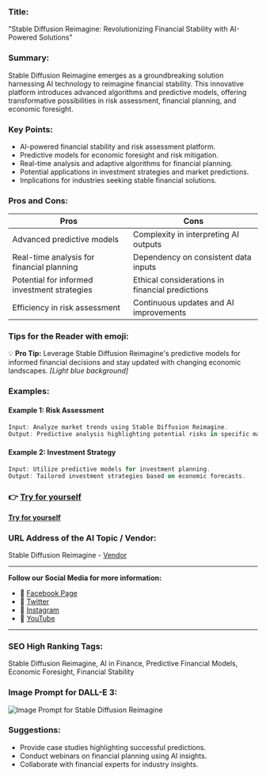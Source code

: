 
### Title:
"Stable Diffusion Reimagine: Revolutionizing Financial Stability with AI-Powered Solutions"

### Summary:
Stable Diffusion Reimagine emerges as a groundbreaking solution harnessing AI technology to reimagine financial stability. This innovative platform introduces advanced algorithms and predictive models, offering transformative possibilities in risk assessment, financial planning, and economic foresight.

### Key Points:
- AI-powered financial stability and risk assessment platform.
- Predictive models for economic foresight and risk mitigation.
- Real-time analysis and adaptive algorithms for financial planning.
- Potential applications in investment strategies and market predictions.
- Implications for industries seeking stable financial solutions.

### Pros and Cons:
| Pros                                  | Cons                                  |
|---------------------------------------|---------------------------------------|
| Advanced predictive models            | Complexity in interpreting AI outputs |
| Real-time analysis for financial planning| Dependency on consistent data inputs|
| Potential for informed investment strategies| Ethical considerations in financial predictions|
| Efficiency in risk assessment         | Continuous updates and AI improvements|

### Tips for the Reader with emoji:
💡 **Pro Tip:** Leverage Stable Diffusion Reimagine's predictive models for informed financial decisions and stay updated with changing economic landscapes. _[Light blue background]_

### Examples:

#### Example 1: Risk Assessment
```dart
Input: Analyze market trends using Stable Diffusion Reimagine.
Output: Predictive analysis highlighting potential risks in specific markets.
```

#### Example 2: Investment Strategy
```dart
Input: Utilize predictive models for investment planning.
Output: Tailored investment strategies based on economic forecasts.
```

### 👉 [Try for yourself](<insert-your-url-here>)
**[Try for yourself](<insert-your-url-here>)**

### URL Address of the AI Topic / Vendor:
Stable Diffusion Reimagine - [Vendor](<insert-vendor-url-here>)

---

**Follow our Social Media for more information:**

- 📘 <a href="https://www.facebook.com/stablediffusion" target="_blank">Facebook Page</a>
- 📄 <a href="https://www.twitter.com/stablediffusion" target="_blank">Twitter</a>
- 📸 <a href="https://www.instagram.com/stablediffusionofficial/" target="_blank">Instagram</a>
- 🎥 <a href="https://www.youtube.com/stablediffusion" target="_blank">YouTube</a>

---

### SEO High Ranking Tags:
Stable Diffusion Reimagine, AI in Finance, Predictive Financial Models, Economic Foresight, Financial Stability

### Image Prompt for DALL-E 3:
![Image Prompt for Stable Diffusion Reimagine](insert-image-url-here)

### Suggestions:
- Provide case studies highlighting successful predictions.
- Conduct webinars on financial planning using AI insights.
- Collaborate with financial experts for industry insights.

